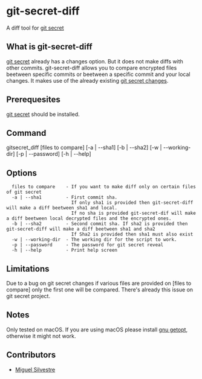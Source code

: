 # git-secret-diff
A diff tool for [git secret](https://github.com/sobolevn/git-secret)
 
## What is git-secret-diff
[git secret](https://github.com/sobolevn/git-secret) already has a changes option. But it does not make diffs with other commits.
git-secret-diff allows you to compare encrypted files beetween specific commits or beetween a specific commit and your local changes.
It makes use of the already existing [git secret changes](https://sobolevn.github.io/git-secret/git-secret-changes).

## Prerequesites
[git secret](https://github.com/sobolevn/git-secret) should be installed.

## Command
gitsecret_diff \[files to compare] \[-a | --sha1] \[-b | --sha2] \[-w | --working-dir] \[-p | --password] \[-h | --help]

## Options
```
  files to compare    - If you want to make diff only on certain files of git secret  
  -a | --sha1         - First commit sha. 
                        If only sha1 is provided then git-secret-diff will make a diff beetween sha1 and local.
                        If no sha is provided git-secret-dif will make a diff beetween local decrypted files and the encrypted ones. 
  -b | --sha2         - Second commit sha. If sha2 is provided then git-secret-diff will make a diff beetween sha1 and sha2
                        If Sha2 is provided then sha1 must also exist
  -w | --working-dir  - The working dir for the script to work.
  -p | --password     - The password for git secret reveal
  -h | --help         - Print help screen
```

## Limitations

Due to a bug on git secret changes if various files are provided on \[files to compare] only the first one will be compared.
There's already this issue on git secret project.

## Notes
Only tested on macOS. If you are using macOS please install [gnu getopt](http://brewformulas.org/gnu-getopt), otherwise it might not work. 

## Contributors

* [Miguel Silvestre](https://github.com/msilvestre)
